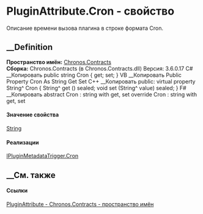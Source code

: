 # PluginAttribute.Cron - свойство
Описание времени вызова плагина в строке формата Cron.
## __Definition
 **Пространство имён:** [Chronos.Contracts](N_Chronos_Contracts.htm)  
 **Сборка:** Chronos.Contracts (в Chronos.Contracts.dll) Версия: 3.6.0.17
C# __Копировать
     public string Cron { get; set; }
VB __Копировать
     Public Property Cron As String
    	Get
    	Set
C++ __Копировать
     public:
    virtual property String^ Cron {
    	String^ get () sealed;
    	void set (String^ value) sealed;
    }
F# __Копировать
     abstract Cron : string with get, set
    override Cron : string with get, set
#### Значение свойства
[String](https://learn.microsoft.com/dotnet/api/system.string)
#### Реализации
[IPluginMetadataTrigger.Cron](P_Chronos_Contracts_IPluginMetadataTrigger_Cron.htm)  
##  __См. также
#### Ссылки
[PluginAttribute - ](T_Chronos_Contracts_PluginAttribute.htm)
[Chronos.Contracts - пространство имён](N_Chronos_Contracts.htm)
